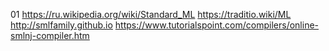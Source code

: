 01
https://ru.wikipedia.org/wiki/Standard_ML
https://traditio.wiki/ML
http://smlfamily.github.io
https://www.tutorialspoint.com/compilers/online-smlnj-compiler.htm
